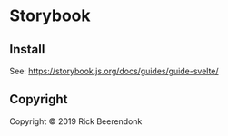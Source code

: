 # Storybook

## Install

See: https://storybook.js.org/docs/guides/guide-svelte/

## Copyright

Copyright © 2019 Rick Beerendonk
